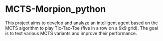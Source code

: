# MCTS-Morpion_python
This project aims to develop and analyze an intelligent agent based on the MCTS algorithm to play Tic-Tac-Toe (five in a row on a 9x9 grid).   The goal is to test various MCTS variants and improve their performance.
